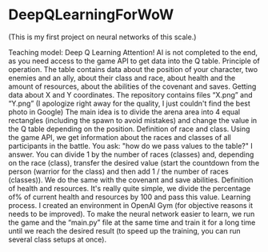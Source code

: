 # DeepQLearningForWoW
(This is my first project on neural networks of this scale.)

Teaching model: Deep Q Learning
Attention! AI is not completed to the end, as you need access to the game API to get data into the Q table.
                                                             Principle of operation.
The table contains data about the position of your character, two enemies and an ally, about their class and race, about health and the amount of resources, about the abilities of the covenant and saves.
                                                      Getting data about X and Y coordinates.
The repository contains files “X.png” and “Y.png” (I apologize right away for the quality, I just couldn't find the best photo in Google)
The main idea is to divide the arena area into 4 equal rectangles (including the spawn to avoid mistakes) and change the value in the Q table depending on the position.
                                                        Definition of race and class.
Using the game API, we get information about the races and classes of all participants in the battle. You ask: "how do we pass values ​​to the table?"
I answer.
You can divide 1 by the number of races (classes) and, depending on the race (class), transfer the desired value (start the countdown from the person (warrior for the class) and then add 1 / the number of races (classes)).
We do the same with the covenant and save abilities.
                                                     Definition of health and resources.
It's really quite simple, we divide the percentage of% of current health and resources by 100 and pass this value.
                                                              Learning process.
I created an environment in OpenAI Gym (for objective reasons it needs to be improved). To make the neural network easier to learn, we run the game and the “main.py” file at the same time and train it for a long time until we reach the desired result (to speed up the training, you can run several class setups at once).
